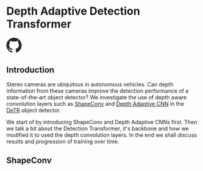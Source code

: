 # Depth Adaptive Detection Transformer
[<img src="images/github-mark.svg" width="40">](https://github.com/DepthAwareObjectDetection/detr)
## Introduction
Stereo cameras are ubiquitous in autonomous vehicles. 
Can depth information from these cameras improve the detection performance of a state-of-the-art object detector? 
We investigate the use of depth aware convolution layers such as [ShapeConv](https://github.com/DepthAwareObjectDetection/ShapeConv) and [Depth Adaptive CNN](https://github.com/DepthAwareObjectDetection/Depth-Adapted-CNN) in the [DeTR](https://github.com/DepthAwareObjectDetection/detr) object detector.

We start of by introducing ShapeConv and Depth Adaptive CNNs first. Then we talk a bit about the Detection Transformer, it's backbone and how we modified it to used the depth convolution layers. In the end we shall discuss results and progression of training over time.

## ShapeConv
